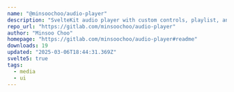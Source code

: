 ```yaml
---
name: "@minsoochoo/audio-player"
description: "SvelteKit audio player with custom controls, playlist, and search."
repo_url: "https://gitlab.com/minsoochoo/audio-player"
author: "Minsoo Choo"
homepage: "https://gitlab.com/minsoochoo/audio-player#readme"
downloads: 19
updated: "2025-03-06T18:44:31.369Z"
svelte5: true
tags: 
  - media
  - ui
---
```

